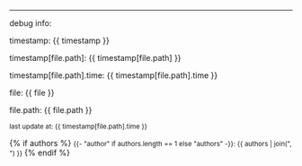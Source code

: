 
---------------------------------

debug info:

timestamp: {{ timestamp }}

timestamp[file.path]: {{ timestamp[file.path] }}

timestamp[file.path].time: {{ timestamp[file.path].time }}

file: {{ file }}

file.path: {{ file.path }}


<small>last update at: {{ timestamp[file.path].time }}</small>

{% if authors %}
<small>{{- "author" if authors.length == 1 else "authors" -}}: {{ authors | join(", ") }}</small>
{% endif %}

<div id="my-comment">
<script>
        var discussion = document.getElementById('my-comment');
        var script = document.createElement('script');
        script.src = 'https://utteranc.es/client.js';
        script.setAttribute('repo', 'thu-db/dbs-tutorial');
        script.setAttribute('issue-term', "pathname");
        script.setAttribute('theme', 'github-light');
        script.setAttribute('crossorigin', 'anonymous');
        discussion.appendChild(script);
</script>
</div>
